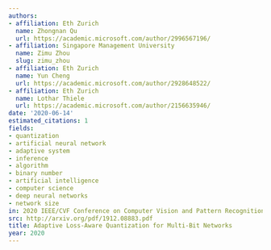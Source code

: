 ```yaml
---
authors:
- affiliation: Eth Zurich
  name: Zhongnan Qu
  url: https://academic.microsoft.com/author/2996567196/
- affiliation: Singapore Management University
  name: Zimu Zhou
  slug: zimu_zhou
- affiliation: Eth Zurich
  name: Yun Cheng
  url: https://academic.microsoft.com/author/2928648522/
- affiliation: Eth Zurich
  name: Lothar Thiele
  url: https://academic.microsoft.com/author/2156635946/
date: '2020-06-14'
estimated_citations: 1
fields:
- quantization
- artificial neural network
- adaptive system
- inference
- algorithm
- binary number
- artificial intelligence
- computer science
- deep neural networks
- network size
in: 2020 IEEE/CVF Conference on Computer Vision and Pattern Recognition (CVPR)
src: http://arxiv.org/pdf/1912.08883.pdf
title: Adaptive Loss-Aware Quantization for Multi-Bit Networks
year: 2020
---
```

